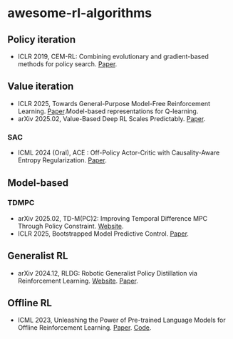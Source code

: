 # awesome-rl-algorithms
## Policy iteration
- ICLR 2019, CEM-RL: Combining evolutionary and gradient-based methods for policy search. [Paper](https://arxiv.org/abs/1810.01222).
## Value iteration
- ICLR 2025, Towards General-Purpose Model-Free Reinforcement Learning. [Paper](https://arxiv.org/abs/2501.16142).Model-based representations for Q-learning.
- arXiv 2025.02, Value-Based Deep RL Scales Predictably. [Paper](https://arxiv.org/abs/2502.04327).
### SAC
- ICML 2024 (Oral), ACE : Off-Policy Actor-Critic with Causality-Aware Entropy Regularization. [Paper](https://arxiv.org/abs/2402.14528).
## Model-based
### TDMPC
- arXiv 2025.02, TD-M(PC)2: Improving Temporal Difference MPC Through Policy Constraint. [Website](https://darthutopian.github.io/tdmpc_square/).
- ICLR 2025, Bootstrapped Model Predictive Control. [Paper](https://openreview.net/pdf?id=i7jAYFYDcM).
## Generalist RL
- arXiv 2024.12, RLDG: Robotic Generalist Policy Distillation via Reinforcement Learning. [Website](https://generalist-distillation.github.io/). [Paper](https://arxiv.org/abs/2412.09858).
## Offline RL
- ICML 2023, Unleashing the Power of Pre-trained Language Models for Offline Reinforcement Learning. [Paper](https://arxiv.org/abs/2310.20587). [Code](https://github.com/srzer/LaMo-2023).
